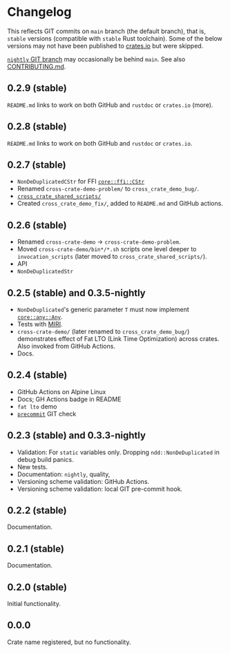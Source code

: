 # Changelog

This reflects GIT commits on `main` branch (the default branch), that is, `stable` versions
(compatible with `stable` Rust toolchain). Some of the below versions may not have been published to
[crates.io](https://crates.io/crates/ndd) but were skipped.

[`nightly` GIT branch](https://github.com/peter-lyons-kehl/ndd/tree/nightly) may occasionally be
behind `main`. See also [CONTRIBUTING.md](CONTRIBUTING.md).

<!--
## 0.3.7-nightly

`ndd::infer::NonDeDuplicatedStr` and `ndd::infer::NonDeDuplicatedCStr`
-->

## 0.2.9 (stable)

`README.md` links to work on both GitHub and `rustdoc` or `crates.io` (more).

## 0.2.8 (stable)

`README.md` links to work on both GitHub and `rustdoc` or `crates.io`.

## 0.2.7 (stable)

- `NonDeDuplicatedCStr` for FFI
  [`core::ffi::CStr`](https://doc.rust-lang.org/nightly/core/ffi/struct.CStr.html)
- Renamed `cross-crate-demo-problem/` to `cross_crate_demo_bug/`.
- [`cross_crate_shared_scripts/`](cross_crate_shared_scripts/)
- Created `cross_crate_demo_fix/`, added to `README.md` and GitHub actions.

## 0.2.6 (stable)

- Renamed `cross-crate-demo` -> `cross-crate-demo-problem`.
- Moved `cross-crate-demo/bin*/*.sh` scripts one level deeper to `invocation_scripts` (later moved
  to `cross_crate_shared_scripts/`).
- API
- `NonDeDuplicatedStr`

## 0.2.5 (stable) and 0.3.5-nightly

- `NonDeDuplicated`'s generic parameter `T` must now implement
  [`core::any::Any`](https://doc.rust-lang.org/nightly/core/any/trait.Any.html).
- Tests with [MIRI](https://github.com/rust-lang/miri).
- `cross-crate-demo/` (later renamed to `cross_crate_demo_bug/`) demonstrates effect of Fat LTO
  (Link Time Optimization) across crates. Also invoked from GitHub Actions.
- Docs.

## 0.2.4 (stable)

- GitHub Actions on Alpine Linux
- Docs; GH Actions badge in README
- `fat lto` demo
- [`precommit`](./pre-commit) GIT check

## 0.2.3 (stable) and 0.3.3-nightly

- Validation: For `static` variables only. Dropping `ndd::NonDeDuplicated` in debug build panics.
- New tests.
- Documentation: `nightly`, quality,
- Versioning scheme validation: GitHub Actions.
- Versioning scheme validation: local GIT pre-commit hook.

## 0.2.2 (stable)

Documentation.

## 0.2.1 (stable)

Documentation.

## 0.2.0 (stable)

Initial functionality.

## 0.0.0

Crate name registered, but no functionality.
